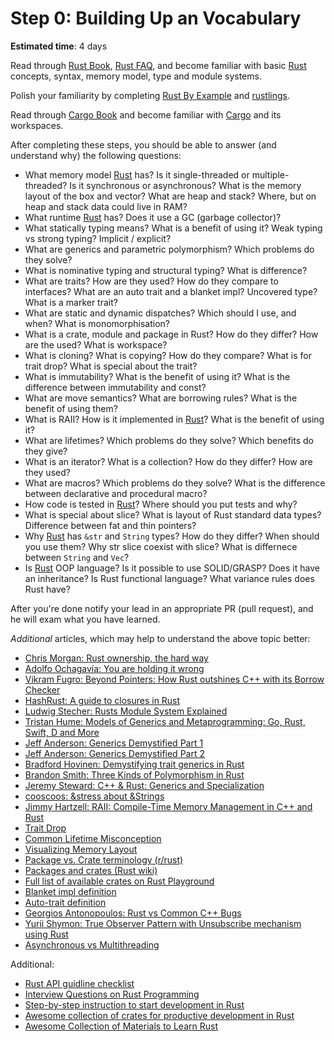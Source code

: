 Step 0: Building Up an Vocabulary
========================================

__Estimated time__: 4 days

Read through [Rust Book], [Rust FAQ], and become familiar with basic [Rust] concepts, syntax, memory model, type and module systems.

Polish your familiarity by completing [Rust By Example] and [rustlings].

Read through [Cargo Book] and become familiar with [Cargo] and its workspaces.

After completing these steps, you should be able to answer (and understand why) the following questions:
- What memory model [Rust] has? Is it single-threaded or multiple-threaded? Is it synchronous or asynchronous? What is the memory layout of the box and vector? What are heap and stack? Where, but on heap and stack data could live in RAM?
- What runtime [Rust] has? Does it use a GC (garbage collector)?
- What statically typing means? What is a benefit of using it? Weak typing vs strong typing? Implicit / explicit?
- What are generics and parametric polymorphism? Which problems do they solve?
- What is nominative typing and structural typing? What is difference?
- What are traits? How are they used? How do they compare to interfaces? What are an auto trait and a blanket impl? Uncovered type? What is a marker trait?
- What are static and dynamic dispatches? Which should I use, and when? What is monomorphisation?
- What is a crate, module and package in Rust? How do they differ? How are the used? What is workspace?
- What is cloning? What is copying? How do they compare? What is for trait drop? What is special about the trait?
- What is immutability? What is the benefit of using it? What is the difference between immutability and const?
- What are move semantics? What are borrowing rules? What is the benefit of using them?
- What is RAII? How is it implemented in [Rust]? What is the benefit of using it?
- What are lifetimes? Which problems do they solve? Which benefits do they give?
- What is an iterator? What is a collection? How do they differ? How are they used?
- What are macros? Which problems do they solve? What is the difference between declarative and procedural macro?
- How code is tested in [Rust]? Where should you put tests and why?
- What is special about slice? What is layout of Rust standard data types? Difference between fat and thin pointers?
- Why [Rust] has `&str` and `String` types? How do they differ? When should you use them? Why str slice coexist with slice? What is differnece between `String` and `Vec`?
- Is [Rust] OOP language? Is it possible to use SOLID/GRASP? Does it have an inheritance? Is Rust functional language? What variance rules does Rust have?

After you're done notify your lead in an appropriate PR (pull request), and he will exam what you have learned.

_Additional_ articles, which may help to understand the above topic better:
- [Chris Morgan: Rust ownership, the hard way][1]
- [Adolfo Ochagavía: You are holding it wrong][23]
- [Vikram Fugro: Beyond Pointers: How Rust outshines C++ with its Borrow Checker][30]
- [HashRust: A guide to closures in Rust][24]
- [Ludwig Stecher: Rusts Module System Explained][2]
- [Tristan Hume: Models of Generics and Metaprogramming: Go, Rust, Swift, D and More][3]
- [Jeff Anderson: Generics Demystified Part 1][4]
- [Jeff Anderson: Generics Demystified Part 2][5]
- [Bradford Hovinen: Demystifying trait generics in Rust][25]
- [Brandon Smith: Three Kinds of Polymorphism in Rust][6]
- [Jeremy Steward: C++ & Rust: Generics and Specialization][7]
- [cooscoos: &stress about &Strings][8]
- [Jimmy Hartzell: RAII: Compile-Time Memory Management in C++ and Rust][9]
- [Trait Drop][10]
- [Common Lifetime Misconception][11]
- [Visualizing Memory Layout][12]
- [Package vs. Crate terminology (r/rust)][13]
- [Packages and crates (Rust wiki)][14]
- [Full list of available crates on Rust Playground][16]
- [Blanket impl definition][17]
- [Auto-trait definition][18]
- [Georgios Antonopoulos: Rust vs Common C++ Bugs][21]
- [Yurii Shymon: True Observer Pattern with Unsubscribe mechanism using Rust][22]
- [Asynchronous vs Multithreading][29]

Additional:
- [Rust API guidline checklist][19]
- [Interview Questions on Rust Programming][20]
- [Step-by-step instruction to start development in Rust][26]
- [Awesome collection of crates for productive development in Rust][27]
- [Awesome Collection of Materials to Learn Rust][28]

[Cargo]: https://github.com/rust-lang/cargo
[Cargo Book]: https://doc.rust-lang.org/cargo
[Rust]: https://www.rust-lang.org
[Rust Book]: https://doc.rust-lang.org/book
[Rust By Example]: https://doc.rust-lang.org/rust-by-example
[Rust FAQ]: https://prev.rust-lang.org/faq.html
[rustlings]: https://rustlings.cool

[1]: https://chrismorgan.info/blog/rust-ownership-the-hard-way
[2]: https://aloso.github.io/2021/03/28/module-system.html
[3]: https://thume.ca/2019/07/14/a-tour-of-metaprogramming-models-for-generics
[4]: https://web.archive.org/web/20220525213911/http://jeffa.io/rust_guide_generics_demystified_part_1
[5]: https://web.archive.org/web/20220328114028/https://jeffa.io/rust_guide_generics_demystified_part_2
[6]: https://www.brandons.me/blog/polymorphism-in-rust
[7]: https://www.tangramvision.com/blog/c-rust-generics-and-specialization#substitution-ordering--failures
[8]: https://cooscoos.github.io/blog/stress-about-strings
[9]: https://www.thecodedmessage.com/posts/raii
[10]: https://vojtechkral.github.io/blag/rust-drop-order/
[11]: https://github.com/pretzelhammer/rust-blog/blob/master/posts/common-rust-lifetime-misconceptions.md
[12]: https://www.youtube.com/watch?v=rDoqT-a6UFg
[13]: https://www.reddit.com/r/rust/comments/lvtzri/confused_about_package_vs_crate_terminology/
[14]: https://rustwiki.org/en/book/ch07-01-packages-and-crates.html
[16]: https://github.com/integer32llc/rust-playground/blob/master/compiler/base/Cargo.toml
[17]: https://doc.rust-lang.org/reference/glossary.html#blanket-implementation
[18]: https://doc.rust-lang.org/reference/special-types-and-traits.html#auto-traits
[19]: https://rust-lang.github.io/api-guidelines/checklist.html
[20]: https://iq.opengenus.org/questions-on-rust/
[21]: https://geo-ant.github.io/blog/2022/common-cpp-errors-vs-rust
[22]: https://web.archive.org/web/20230319015854/https://ybnesm.github.io/blah/articles/true-observer-pattern-rust
[23]: https://ochagavia.nl/blog/you-are-holding-it-wrong
[24]: https://hashrust.com/blog/a-guide-to-closures-in-rust
[25]: https://gruebelinchen.wordpress.com/2023/06/06/demystifying-trait-generics-in-rust
[26]: https://github.com/rust-lang-ua/learn_rust_together/blob/master/introduction.md
[27]: https://github.com/rust-lang-ua/learn_rust_together/blob/master/toolbox_general.md
[28]: https://github.com/rust-lang-ua/learn_rust_together/blob/master/learn.md
[29]: https://github.com/Learn-Together-Pro/ComputerScience/blob/master/cheatsheets.md#asynchronous-vs-multithreading
[30]: https://dev.to/vikram2784/beyond-pointers-how-rust-outshines-c-with-its-borrow-checker-1mad